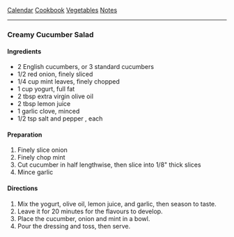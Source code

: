 [Calendar](https://github.com/vmsmith/EDT/blob/master/calendar.md)
[Cookbook](https://github.com/vmsmith/CookBook/blob/master/README.md)
[Vegetables](https://github.com/vmsmith/CookBook/blob/master/vegetables.md)
[Notes](https://github.com/vmsmith/CookBook/blob/master/notes.md)

-----    

### Creamy Cucumber Salad    

#### Ingredients   
* 2 English cucumbers, or 3 standard cucumbers    
* 1/2 red onion, finely sliced    
* 1/4 cup mint leaves, finely chopped   
* 1 cup yogurt, full fat   
* 2 tbsp extra virgin olive oil
* 2 tbsp lemon juice
* 1 garlic clove, minced
* 1/2 tsp salt and pepper , each

#### Preparation    
1. Finely slice onion
2. Finely chop mint
3. Cut cucumber in half lengthwise, then slice into 1/8" thick slices   
4. Mince garlic
   
#### Directions   
1. Mix the yogurt, olive oil, lemon juice, and garlic, then season to taste.
2. Leave it for 20 minutes for the flavours to develop.
3. Place the cucumber, onion and mint in a bowl.
4. Pour the dressing and toss, then serve.


